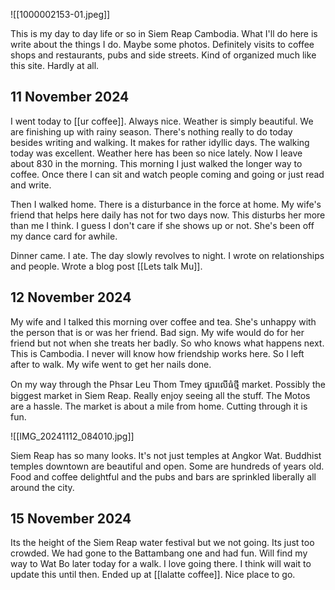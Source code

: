 ![[1000002153-01.jpeg]]

This is my day to day life or so in Siem Reap Cambodia. What I'll do here is write about the things I do. Maybe some photos. Definitely visits to coffee shops and restaurants, pubs and side streets. Kind of organized much like this site. Hardly at all.

## 11 November 2024

I went today to [[ur coffee]]. Always nice. Weather is simply beautiful. We are finishing up with rainy season. There's nothing really to do today besides writing and walking. It makes for rather idyllic days. The walking today was excellent. Weather here has been so nice lately. Now I leave about 830 in the morning. This morning I just walked the longer way to coffee. Once there I can sit and watch people coming and going or just read and write.  

Then I walked home. There is a disturbance in the force at home. My wife's friend that helps here daily has not for two days now. This disturbs her more than me I think. I guess I don't care if she shows up or not. She's been off my dance card for awhile. 

Dinner came. I ate. The day slowly revolves to night. I wrote on relationships and people. Wrote a blog post [[Lets talk Mu]]. 

## 12 November 2024

My wife and I talked this morning over coffee and tea. She's unhappy with the person that is or was her friend. Bad sign. My wife would do for her friend but not when she treats her badly. So who knows what happens next. This is Cambodia. I never will know how friendship works here. So I left after to walk. My wife went to get her nails done. 

On my way through the Phsar Leu Thom Tmey
ផ្សារលើធំថ្មី market. Possibly the biggest market in Siem Reap. Really enjoy seeing all the stuff. The Motos are a hassle. The market is about a mile from home. Cutting through it is fun. 

![[IMG_20241112_084010.jpg]]

Siem Reap has so many looks. It's not just temples at Angkor Wat. Buddhist temples downtown are beautiful and open. Some are hundreds of years old. Food and coffee delightful and the pubs and bars are sprinkled liberally all around the city. 

## 15 November 2024

Its the height of the Siem Reap water festival but we not going. Its just too crowded. We had gone to the Battambang one and had fun. Will find my way to Wat Bo later today for a walk. I love going there. I think will wait to update this until then. Ended up at [[lalatte coffee]]. Nice place to go. 